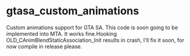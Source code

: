 # gtasa_custom_animations
Custom animations support for GTA SA. This code is soon going to be implemented into MTA. It works fine.Hooking OLD_CAnimBlendStaticAssociation_Init results in crash, I'll fix it soon, for now compile in release please.
